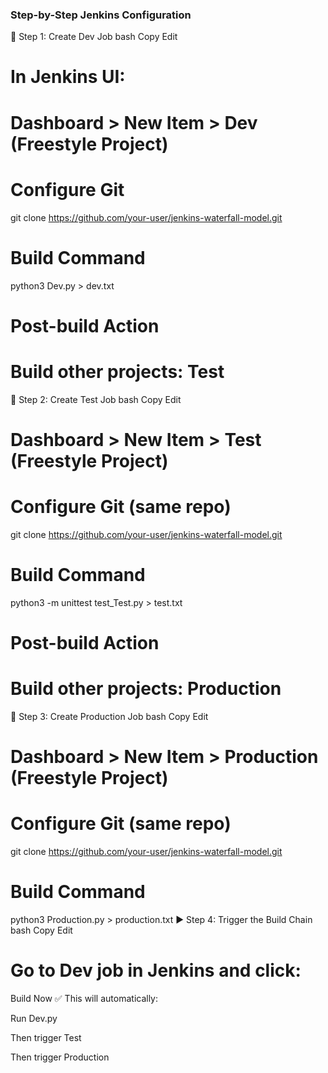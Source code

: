 ### Step-by-Step Jenkins Configuration
🔧 Step 1: Create Dev Job
bash
Copy
Edit
# In Jenkins UI:
# Dashboard > New Item > Dev (Freestyle Project)

# Configure Git
git clone https://github.com/your-user/jenkins-waterfall-model.git

# Build Command
python3 Dev.py > dev.txt

# Post-build Action
# Build other projects: Test
🔧 Step 2: Create Test Job
bash
Copy
Edit
# Dashboard > New Item > Test (Freestyle Project)

# Configure Git (same repo)
git clone https://github.com/your-user/jenkins-waterfall-model.git

# Build Command
python3 -m unittest test_Test.py > test.txt

# Post-build Action
# Build other projects: Production
🔧 Step 3: Create Production Job
bash
Copy
Edit
# Dashboard > New Item > Production (Freestyle Project)

# Configure Git (same repo)
git clone https://github.com/your-user/jenkins-waterfall-model.git

# Build Command
python3 Production.py > production.txt
▶️ Step 4: Trigger the Build Chain
bash
Copy
Edit
# Go to Dev job in Jenkins and click:
Build Now
✅ This will automatically:

Run Dev.py

Then trigger Test

Then trigger Production

